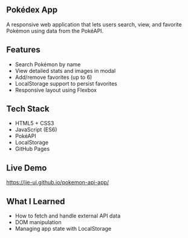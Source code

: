 ## Pokédex App

A responsive web application that lets users search, view, and favorite Pokémon using data from the PokéAPI.

## Features
- Search Pokémon by name
- View detailed stats and images in modal
- Add/remove favorites (up to 6)
- LocalStorage support to persist favorites
- Responsive layout using Flexbox

##  Tech Stack
- HTML5 + CSS3
- JavaScript (ES6)
- PokéAPI
- LocalStorage
- GitHub Pages

##  Live Demo
https://jie-ui.github.io/pokemon-api-app/

## What I Learned
- How to fetch and handle external API data
- DOM manipulation
- Managing app state with LocalStorage




